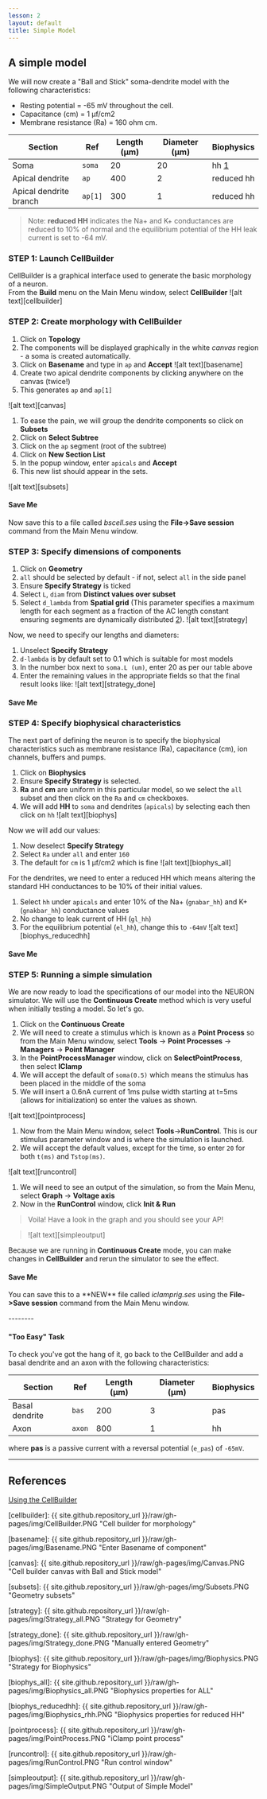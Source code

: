 ```yaml
---
lesson: 2
layout: default
title: Simple Model
---
```

## A simple model

We will now create a "Ball and Stick" soma-dendrite model with the following characteristics:

+ Resting potential = -65 mV throughout the cell.
+ Capacitance (cm) = 1 &micro;f/cm2
+ Membrane resistance (Ra) = 160 ohm cm.

| Section | Ref | Length (&micro;m) | Diameter (&micro;m) | Biophysics |
| ---- | ---- | ---- | ---- | ----|
| Soma | `soma` | 20 | 20 | hh [1]|
| Apical dendrite | `ap` | 400 | 2 | reduced hh |
| Apical dendrite branch | `ap[1]` | 300 | 1 | reduced hh |

> Note: **reduced HH** indicates the Na+ and K+ conductances are reduced to 10% of normal and the equilibrium potential of the HH leak current is set to -64 mV.

### STEP 1: Launch CellBuilder

CellBuilder is a graphical interface used to generate the basic morphology of a neuron.  
From the **Build** menu on the Main Menu window, select **CellBuilder**
![alt text][cellbuilder]

### STEP 2: Create morphology with CellBuilder

1. Click on **Topology**
1. The components will be displayed graphically in the white *canvas* region - a soma is created automatically.
1. Click on **Basename** and type in `ap` and **Accept**
![alt text][basename]
1. Create two apical dendrite components by clicking anywhere on the canvas (twice!)
1. This generates `ap` and `ap[1]`

![alt text][canvas]

1. To ease the pain, we will group the dendrite components so click on **Subsets**
1. Click on **Select Subtree**
1. Click on the `ap` segment (root of the subtree)
1. Click on **New Section List**
1. In the popup window, enter `apicals` and **Accept**
1. This new list should appear in the sets.

![alt text][subsets]

<div class="alert alert-info">
<h4>Save Me</h4> <p>Now save this to a file called <em>bscell.ses</em> using the <b>File->Save session</b> command from the Main Menu window.</p>
</div>

### STEP 3: Specify dimensions of components

1. Click on **Geometry**
1. `all` should be selected by default - if not, select `all` in the side panel
1. Ensure **Specify Strategy** is ticked
1. Select `L`, `diam` from **Distinct values over subset**
1. Select `d_lambda` from **Spatial grid** (This parameter specifies a maximum length for each segment as a fraction of the AC length constant ensuring segments are dynamically distributed [2]). 
![alt text][strategy]

Now, we need to specify our lengths and diameters:
1. Unselect **Specify Strategy**
1. `d-lambda` is by default set to 0.1 which is suitable for most models
1. In the number box next to `soma.L (um)`, enter 20 as per our table above
1. Enter the remaining values in the appropriate fields so that the final result looks like:
![alt text][strategy_done]

<div class="alert alert-info">
<h4>Save Me</h4> 
</div>

### STEP 4: Specify biophysical characteristics

The next part of defining the neuron is to specify the biophysical characteristics such as membrane resistance (Ra), capacitance (cm), ion channels, buffers and pumps.

1. Click on **Biophysics**
1. Ensure **Specify Strategy** is selected.
1. **Ra** and **cm** are uniform in this particular model, so we select the `all` subset and then click on the `Ra` and `cm` checkboxes.
1. We will add **HH** to `soma` and dendrites (`apicals`) by selecting each then click on `hh`
![alt text][biophys]

Now we will add our values:
1. Now deselect **Specify Strategy**
1. Select `Ra` under `all` and enter `160`
1. The default for `cm` is 1 &micro;f/cm<super>2</super> which is fine
![alt text][biophys_all]

For the dendrites, we need to enter a reduced HH which means altering the standard HH conductances to be 10% of their initial values.
1. Select `hh` under `apicals` and enter 10% of the Na+ (`gnabar_hh`) and  K+ (`gnakbar_hh`) conductance values
1. No change to leak current of HH (`gl_hh`) 
1. For the equilibrium potential (`el_hh`), change this to `-64mV`
![alt text][biophys_reducedhh]

<div class="alert alert-info">
<h4>Save Me</h4>
</div>

### STEP 5: Running a simple simulation

We are now ready to load the specifications of our model into the NEURON simulator.  We will use the **Continuous Create** method which is very useful when initially testing a model. So let's go.

1. Click on the **Continuous Create**
1. We will need to create a stimulus which is known as a **Point Process** so from the Main Menu window, select **Tools** -> **Point Processes** -> **Managers** -> **Point Manager**
1. In the **PointProcessManager** window, click on **SelectPointProcess**, then select **IClamp**
1. We will accept the default of `soma(0.5)` which means the stimulus has been placed in the middle of the soma
1. We will insert a 0.6nA current of 1ms pulse width starting at t=5ms (allows for initialization) so enter the values as shown.

![alt text][pointprocess]

1. Now from the Main Menu window, select **Tools**->**RunControl**. This is our stimulus parameter window and is where the simulation is launched.
1. We will accept the default values, except for the time, so enter `20` for both `t(ms)` and `Tstop(ms)`.

![alt text][runcontrol]

1. We will need to see an output of the simulation, so from the Main Menu, select **Graph** -> **Voltage axis**
1. Now in the **RunControl** window, click **Init &amp; Run**

> Voila! Have a look in the graph and you should see your AP!

> ![alt text][simpleoutput]

Because we are running in **Continuous Create** mode, you can make changes in **CellBuilder** and rerun the simulator to see the effect.

<div class="alert alert-info">
<h4>Save Me</h4> <p>You can save this to a **NEW** file called <em>iclamprig.ses</em> using the <b>File->Save session</b> command from the Main Menu window.</p>
</div>
--------
<div class="alert alert-warning">
<h4>"Too Easy" Task</h4> 
<p>To check you've got the hang of it, go back to the CellBuilder and add a basal dendrite and an axon with the following characteristics:</p>

<table>
  <thead> 
  <tr><th>Section</th><th>Ref</th><th>Length (&micro;m)</th><th>Diameter (&micro;m)</th><th>Biophysics</th></tr>
  </thead>
  <tbody>
  <tr><td>Basal dendrite</td><td><code class="highlighter-rouge">bas</code></td><td>200</td><td>3</td><td>pas</td></tr>
  <tr><td>Axon</td><td><code class="highlighter-rouge">axon</code></td><td>800</td><td>1</td><td>hh</td></tr>
  </tbody>
</table>

<p>where <strong>pas</strong> is a passive current with a reversal potential (<code class="highlighter-rouge">e_pas</code>) of <code class="highlighter-rouge">-65mV</code>.</p>

</div>

--------

## References
[Using the CellBuilder](https://www.neuron.yale.edu/neuron/static/docs/cbtut/main.html)

[1]: http://www.neuron.yale.edu/hg/neuron/nrn/file/d887332b34c3/src/nrnoc/hh.mod
[2]: https://www.neuron.yale.edu/neuron/static/docs/d_lambda/d_lambda.html

[cellbuilder]: {{ site.github.repository_url }}/raw/gh-pages/img/CellBuilder.PNG "Cell builder for morphology"

[basename]: {{ site.github.repository_url }}/raw/gh-pages/img/Basename.PNG "Enter Basename of component"

[canvas]: {{ site.github.repository_url }}/raw/gh-pages/img/Canvas.PNG "Cell builder canvas with Ball and Stick model"

[subsets]: {{ site.github.repository_url }}/raw/gh-pages/img/Subsets.PNG "Geometry subsets"

[strategy]: {{ site.github.repository_url }}/raw/gh-pages/img/Strategy_all.PNG "Strategy for Geometry"

[strategy_done]: {{ site.github.repository_url }}/raw/gh-pages/img/Strategy_done.PNG "Manually entered Geometry"

[biophys]: {{ site.github.repository_url }}/raw/gh-pages/img/Biophysics.PNG "Strategy for Biophysics"

[biophys_all]: {{ site.github.repository_url }}/raw/gh-pages/img/Biophysics_all.PNG "Biophysics properties for ALL"

[biophys_reducedhh]: {{ site.github.repository_url }}/raw/gh-pages/img/Biophysics_rhh.PNG "Biophysics properties for reduced HH"

[pointprocess]: {{ site.github.repository_url }}/raw/gh-pages/img/PointProcess.PNG "iClamp point process"

[runcontrol]: {{ site.github.repository_url }}/raw/gh-pages/img/RunControl.PNG "Run control window"

[simpleoutput]: {{ site.github.repository_url }}/raw/gh-pages/img/SimpleOutput.PNG "Output of Simple Model"
